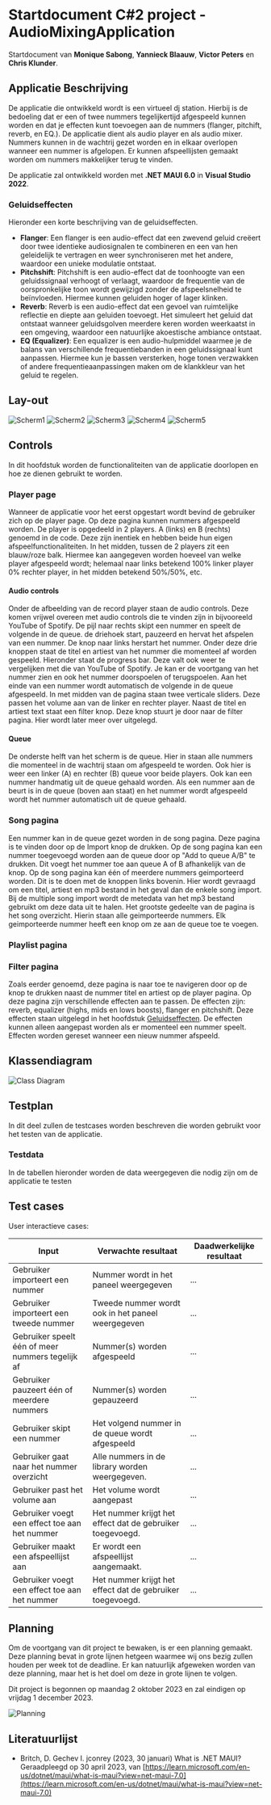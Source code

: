 # Startdocument C#2 project - AudioMixingApplication

Startdocument van **Monique Sabong**, **Yannieck Blaauw**, **Victor Peters** en **Chris Klunder**.

## Applicatie Beschrijving

De applicatie die ontwikkeld wordt is een virtueel dj station. Hierbij is de bedoeling dat er een of twee nummers tegelijkertijd afgespeeld kunnen worden en dat je effecten kunt toevoegen aan de nummers (flanger, pitchift, reverb, en EQ.). De applicatie dient als audio player en als audio mixer. Nummers kunnen in de wachtrij gezet worden en in elkaar overlopen wanneer een nummer is afgelopen. Er kunnen afspeellijsten gemaakt worden om nummers makkelijker terug te vinden.

De applicatie zal ontwikkeld worden met **.NET MAUI 6.0** in **Visual Studio 2022**.

### Geluidseffecten

Hieronder een korte beschrijving van de geluidseffecten.

- **Flanger**: Een flanger is een audio-effect dat een zwevend geluid creëert door twee identieke audiosignalen te combineren en een van hen geleidelijk te vertragen en weer synchroniseren met het andere, waardoor een unieke modulatie ontstaat.
- **Pitchshift**: Pitchshift is een audio-effect dat de toonhoogte van een geluidssignaal verhoogt of verlaagt, waardoor de frequentie van de oorspronkelijke toon wordt gewijzigd zonder de afspeelsnelheid te beïnvloeden. Hiermee kunnen geluiden hoger of lager klinken.
- **Reverb**: Reverb is een audio-effect dat een gevoel van ruimtelijke reflectie en diepte aan geluiden toevoegt. Het simuleert het geluid dat ontstaat wanneer geluidsgolven meerdere keren worden weerkaatst in een omgeving, waardoor een natuurlijke akoestische ambiance ontstaat.
- **EQ (Equalizer)**: Een equalizer is een audio-hulpmiddel waarmee je de balans van verschillende frequentiebanden in een geluidssignaal kunt aanpassen. Hiermee kun je bassen versterken, hoge tonen verzwakken of andere frequentieaanpassingen maken om de klankkleur van het geluid te regelen.

## Lay-out

![Scherm1](img/Scherm%201.png "Scherm 1")
![Scherm2](img/Scherm%202.png "Scherm 2")
![Scherm3](img/Scherm%203.png "Scherm 3")
![Scherm4](img/Scherm%204.png "Scherm 4")
![Scherm5](img/Scherm%205.png "Scherm 5")

## Controls

In dit hoofdstuk worden de functionaliteiten van de applicatie doorlopen en hoe ze dienen gebruikt te worden.

### Player page

Wanneer de applicatie voor het eerst opgestart wordt bevind de gebruiker zich op de player page. Op deze pagina kunnen nummers afgespeeld worden. De player is opgedeeld in 2 players. A (links) en B (rechts) genoemd in de code. Deze zijn inentiek en hebben beide hun eigen afspeelfunctionaliteiten. In het midden, tussen de 2 players zit een blauw/roze balk. Hiermee kan aangegeven worden hoeveel van welke player afgespeeld wordt; helemaal naar links betekend 100% linker player 0% rechter player, in het midden betekend 50%/50%, etc.

#### Audio controls

Onder de afbeelding van de record player staan de audio controls. Deze komen vrijwel overeen met audio controls die te vinden zijn in bijvooreeld YouTube of Spotify. De pijl naar rechts skipt een nummer en speelt de volgende in de queue. de driehoek start, pauzeerd en hervat het afspelen van een nummer. De knop naar links herstart het nummer. Onder deze drie knoppen staat de titel en artiest van het nummer die momenteel af worden gespeeld. Hieronder staat de progress bar. Deze valt ook weer te vergelijken met die van YouTube of Spotify. Je kan er de voortgang van het nummer zien en ook het nummer doorspoelen of terugspoelen. Aan het einde van een nummer wordt automatisch de volgende in de queue afgespeeld. In met midden van de pagina staan twee verticale sliders. Deze passen het volume aan van de linker en rechter player. Naast de titel en artiest text staat een filter knop. Deze knop stuurt je door naar de filter pagina. Hier wordt later meer over uitgelegd.

#### Queue

De onderste helft van het scherm is de queue. Hier in staan alle nummers die momenteel in de wachtrij staan om afgespeeld te worden. Ook hier is weer een linker (A) en rechter (B) queue voor beide players. Ook kan een nummer handmatig uit de queue gehaald worden. Als een nummer aan de beurt is in de queue (boven aan staat) en het nummer wordt afgespeeld wordt het nummer automatisch uit de queue gehaald.

### Song pagina

Een nummer kan in de queue gezet worden in de song pagina. Deze pagina is te vinden door op de Import knop de drukken. Op de song pagina kan een nummer toegevoegd worden aan de queue door op "Add to queue A/B" te drukken. Dit voegt het nummer toe aan queue A of B afhankelijk van de knop. Op de song pagina kan één of meerdere nummers geimporteerd worden. Dit is te doen met de knoppen links bovenin. Hier wordt gevraagd om een titel, artiest en mp3 bestand in het geval dan de enkele song import. Bij de multiple song import wordt de metedata van het mp3 bestand gebruikt om deze data uit te halen. Het grootste gedeelte van de pagina is het song overzicht. Hierin staan alle geimporteerde nummers. Elk geimporteerde nummer heeft een knop om ze aan de queue toe te voegen.

### Playlist pagina

### Filter pagina

Zoals eerder genoemd, deze pagina is naar toe te navigeren door op de knop te drukken naast de nummer titel en artiest op de player pagina. Op deze pagina zijn verschillende effecten aan te passen. De effecten zijn: reverb, equalizer (highs, mids en lows boosts), flanger en pitchshift. Deze effecten staan uitgelegd in het hoofdstuk [Geluidseffecten](#geluidseffecten). De effecten kunnen alleen aangepast worden als er momenteel een nummer speelt. Effecten worden gereset wanneer een nieuw nummer afspeeld.

## Klassendiagram

![Class Diagram](img/classdiagram.png "First Version of the class diagram")

## Testplan

In dit deel zullen de testcases worden beschreven die worden gebruikt voor het testen van de applicatie.

### Testdata

In de tabellen hieronder worden de data weergegeven die nodig zijn om de applicatie te testen

## Test cases

User interactieve cases:

| Input                                              | Verwachte resultaat                                       | Daadwerkelijke resultaat |
| -------------------------------------------------- | --------------------------------------------------------- | ------------------------ |
| Gebruiker importeert een nummer                    | Nummer wordt in het paneel weergegeven                    | ...                      |
| Gebruiker importeert een tweede nummer             | Tweede nummer wordt ook in het paneel weergegeven         | ...                      |
| Gebruiker speelt één of meer nummers tegelijk af | Nummer(s) worden afgespeeld                               | ...                      |
| Gebruiker pauzeert één of meerdere nummers       | Nummer(s) worden gepauzeerd                               | ...                      |
| Gebruiker skipt een nummer                         | Het volgend nummer in de queue wordt afgespeeld           | ...                      |
| Gebruiker gaat naar het nummer overzicht           | Alle nummers in de library worden weergegeven.            | ...                      |
| Gebruiker past het volume aan                      | Het volume wordt aangepast                                | ...                      |
| Gebruiker voegt een effect toe aan het nummer      | Het nummer krijgt het effect dat de gebruiker toegevoegd. | ...                      |
| Gebruiker maakt een afspeellijst aan               | Er wordt een afspeellijst aangemaakt.                     | ...                      |
| Gebruiker voegt een effect toe aan het nummer      | Het nummer krijgt het effect dat de gebruiker toegevoegd. | ...                      |

## Planning

Om de voortgang van dit project te bewaken, is er een planning gemaakt. Deze planning bevat in grote lijnen hetgeen waarmee wij ons bezig zullen houden per week tot de deadline. Er kan natuurlijk afgeweken worden van deze planning, maar het is het doel om deze in grote lijnen te volgen.

Dit project is begonnen op maandag 2 oktober 2023 en zal eindigen op vrijdag 1 december 2023.

![Planning](img/planning.png "Project planning")

## Literatuurlijst

- Britch, D. Gechev I. jconrey (2023, 30 januari) What is .NET MAUI? Geraadpleegd op 30 april 2023, van [https://learn.microsoft.com/en-us/dotnet/maui/what-is-maui?view=net-maui-7.0](https://learn.microsoft.com/en-us/dotnet/maui/what-is-maui?view=net-maui-7.0)

